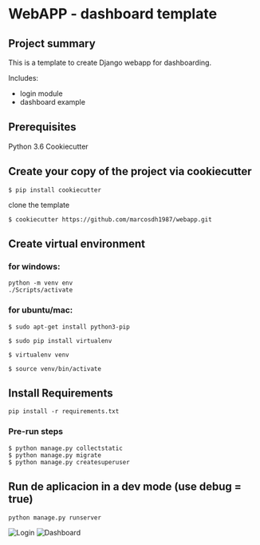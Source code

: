 # WebAPP - dashboard  template

## Project summary

This is a template to create Django webapp for dashboarding.

Includes:

- login module
- dashboard example

## Prerequisites

Python 3.6
Cookiecutter

## Create your copy of the project via cookiecutter

```
$ pip install cookiecutter
```

clone the template
```
$ cookiecutter https://github.com/marcosdh1987/webapp.git
```

## Create virtual environment

### for windows:
```
python -m venv env
./Scripts/activate
```

### for ubuntu/mac:
```
$ sudo apt-get install python3-pip

$ sudo pip install virtualenv 

$ virtualenv venv 

$ source venv/bin/activate
```

## Install Requirements

```
pip install -r requirements.txt
```

### Pre-run steps

```
$ python manage.py collectstatic
$ python manage.py migrate
$ python manage.py createsuperuser

```

## Run de aplicacion in a dev mode (use debug = true)

```
python manage.py runserver
```

![Login](1.png)
![Dashboard](2.png)







